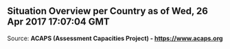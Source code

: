 ## Situation Overview per Country as of Wed, 26 Apr 2017 17:07:04 GMT

Source: **ACAPS (Assessment Capacities Project) - https://www.acaps.org**
